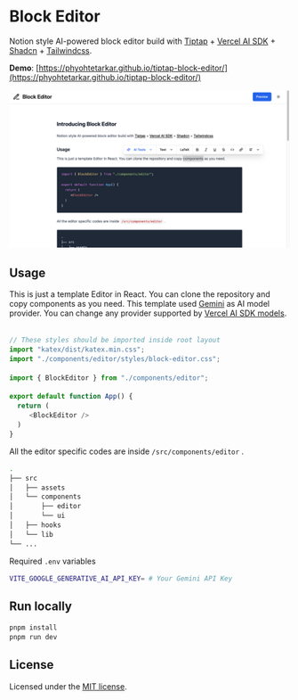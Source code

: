 # Block Editor

Notion style AI-powered block editor build with [Tiptap](https://tiptap.dev/) + [Vercel AI SDK](https://sdk.vercel.ai/) + [Shadcn](https://ui.shadcn.com/) + [Tailwindcss](https://tailwindcss.com/).

**Demo**: [https://phyohtetarkar.github.io/tiptap-block-editor/](https://phyohtetarkar.github.io/tiptap-block-editor/)

<img src="images/block-editor.png">

## Usage

This is just a template Editor in React. You can clone the repository and copy components as you need. This template used [Gemini](https://aistudio.google.com/) as AI model provider. You can change any provider supported by [Vercel AI SDK models](https://sdk.vercel.ai/docs/foundations/providers-and-models).

```javascript

// These styles should be imported inside root layout
import "katex/dist/katex.min.css";
import "./components/editor/styles/block-editor.css";

import { BlockEditor } from "./components/editor";

export default function App() {
  return (
     <BlockEditor />
  )
}
```

All the editor specific codes are inside `/src/components/editor` .
```bash
.
├── src                   
│   ├── assets     
│   └── components    
│       ├── editor        
│       └── ui       
│   ├── hooks     
│   └── lib       
└── ...
```

Required `.env` variables
```bash
VITE_GOOGLE_GENERATIVE_AI_API_KEY= # Your Gemini API Key
```

## Run locally

```bash
pnpm install
pnpm run dev
```

## License

Licensed under the [MIT license](https://github.com/phyohtetarkar/tiptap-block-editor/blob/main/LICENSE).